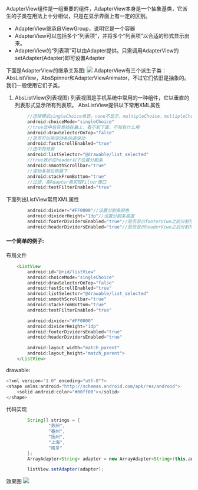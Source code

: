 AdapterView组件是一组重要的组件，AdapterView本身是一个抽象基类，它派生的子类在用法上十分相似，只是在显示界面上有一定的区别。
- AdapterView继承自ViewGroup，说明它是一个容器
- AdapterView可以包括多个“列表项”，并将多个“列表项”以合适的形式显示出来。
- AdapterView的“列表项”可以由Adapter提供。只需调用AdapterView的setAdapter(Adapter)即可设置Adapter

下面是AdapterView的继承关系图:
![](http://osswb.oss-cn-shanghai.aliyuncs.com/image/20160307205614.jpg)
AdapterView有三个派生子类：AbsListView，AbsSpinner和AdapterViewAnimator，不过它们依旧是抽象的。我们一般使用它们子类。

1. AbsListView(列表视图)
列表视图是手机系统中常用的一种组件，它以垂直的列表形式显示所有列表项。
AbsListView提供以下常用XML属性
```java
        //选择模式singleChoice单选，none不显示，multipleChoice，multipleChoice多选
        android:choiceMode="singleChoice"
        //true选中后背景挡在最上，看不到下面，不知有什么用
        android:drawSelectorOnTop="false"
        //是否可以拖滚动条快速滚动
        android:fastScrollEnabled="true"
        //选中的背景
        android:listSelector="@drawable/list_selected"
        //true表示在header以下位置分割条
        android:smoothScrollbar="true"
        //滚动条被拉倒最下
        android:stackFromBottom="true"
        //过滤，需Adapter需实现Filter接口
        android:textFilterEnabled="true"
```

下面列出ListView常用XML属性
```java
        android:divider="#FF0000"//设置分割条颜色
        android:dividerHeight="1dp"//设置分割条高度
        android:footerDividersEnabled="true"//是否显示footerViwe之前分割符
        android:headerDividersEnabled="true"//是否显示headerViwe之后分割符

```

#### 一个简单的例子:
布局文件
```java
    <ListView
        android:id="@+id/listView"
        android:choiceMode="singleChoice"
        android:drawSelectorOnTop="false"
        android:fastScrollEnabled="true"
        android:listSelector="@drawable/list_selected"
        android:smoothScrollbar="true"
        android:stackFromBottom="true"
        android:textFilterEnabled="true"

        android:divider="#FF0000"
        android:dividerHeight="1dp"
        android:footerDividersEnabled="true"
        android:headerDividersEnabled="true"

        android:layout_width="match_parent"
        android:layout_height="match_parent">
    </ListView>
```

drawable:
```java
<?xml version="1.0" encoding="utf-8"?>
<shape xmlns:android="http://schemas.android.com/apk/res/android">
    <solid android:color="#00ff00"></solid>
</shape>
```
代码实现
```java
        String[] strings = {
                "苏州",
                "泰州",
                "扬州",
                "上海",
                "南京"
        };
        ArrayAdapter<String> adapter = new ArrayAdapter<String>(this,android.R.layout.simple_list_item_1,strings);

        listView.setAdapter(adapter);
```

效果图
![](http://osswb.oss-cn-shanghai.aliyuncs.com/image/20160307220907.jpg)


